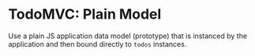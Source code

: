 # TodoMVC: Plain Model

Use a plain JS application data model (prototype) that is instanced by the application and then bound directly to `todos` instances.
